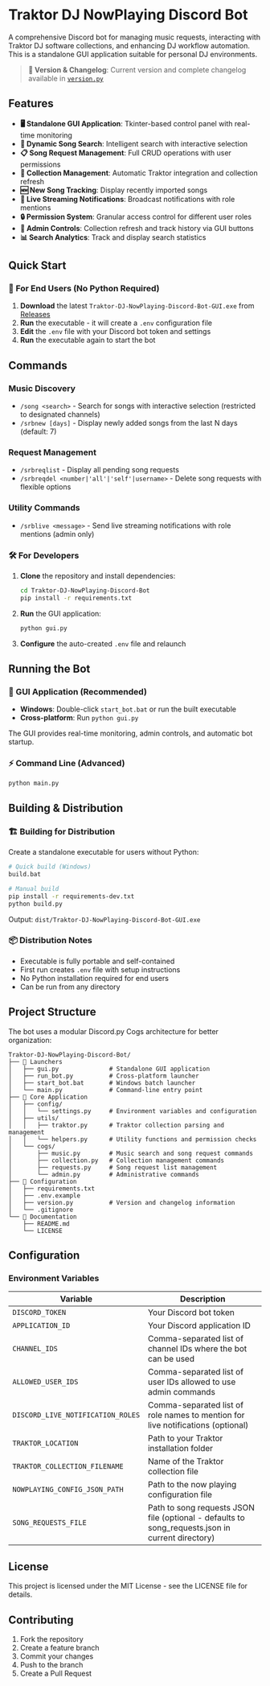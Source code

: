 # Traktor DJ NowPlaying Discord Bot

A comprehensive Discord bot for managing music requests, interacting with Traktor DJ software collections, and enhancing DJ workflow automation. This is a standalone GUI application suitable for personal DJ environments.

> **📝 Version & Changelog**: Current version and complete changelog available in [`version.py`](version.py)

## Features

- **🖥️ Standalone GUI Application**: Tkinter-based control panel with real-time monitoring
- **🎵 Dynamic Song Search**: Intelligent search with interactive selection
- **📋 Song Request Management**: Full CRUD operations with user permissions
- **📂 Collection Management**: Automatic Traktor integration and collection refresh
- **🆕 New Song Tracking**: Display recently imported songs
- **📢 Live Streaming Notifications**: Broadcast notifications with role mentions
- **🔒 Permission System**: Granular access control for different user roles
- **🧹 Admin Controls**: Collection refresh and track history via GUI buttons
- **📊 Search Analytics**: Track and display search statistics

## Quick Start

### 🎯 For End Users (No Python Required)

1. **Download** the latest `Traktor-DJ-NowPlaying-Discord-Bot-GUI.exe` from [Releases](https://github.com/your-repo/releases)
2. **Run** the executable - it will create a `.env` configuration file
3. **Edit** the `.env` file with your Discord bot token and settings
4. **Run** the executable again to start the bot

## Commands

### Music Discovery
- `/song <search>` - Search for songs with interactive selection (restricted to designated channels)
- `/srbnew [days]` - Display newly added songs from the last N days (default: 7)

### Request Management
- `/srbreqlist` - Display all pending song requests
- `/srbreqdel <number|'all'|'self'|username>` - Delete song requests with flexible options

### Utility Commands
- `/srblive <message>` - Send live streaming notifications with role mentions (admin only)

### 🛠️ For Developers

1. **Clone** the repository and install dependencies:
   ```bash   git clone <your-repo-url>
   cd Traktor-DJ-NowPlaying-Discord-Bot
   pip install -r requirements.txt
   ```

2. **Run** the GUI application:
   ```bash
   python gui.py
   ```

3. **Configure** the auto-created `.env` file and relaunch

## Running the Bot

### 🚀 GUI Application (Recommended)
- **Windows**: Double-click `start_bot.bat` or run the built executable
- **Cross-platform**: Run `python gui.py`

The GUI provides real-time monitoring, admin controls, and automatic bot startup.

### ⚡ Command Line (Advanced)
```bash
python main.py
```

## Building & Distribution

### 🏗️ Building for Distribution

Create a standalone executable for users without Python:

```bash
# Quick build (Windows)
build.bat

# Manual build
pip install -r requirements-dev.txt
python build.py
```

Output: `dist/Traktor-DJ-NowPlaying-Discord-Bot-GUI.exe`

### 📦 Distribution Notes
- Executable is fully portable and self-contained
- First run creates `.env` file with setup instructions
- No Python installation required for end users
- Can be run from any directory

## Project Structure

The bot uses a modular Discord.py Cogs architecture for better organization:

```
Traktor-DJ-NowPlaying-Discord-Bot/
├── 🚀 Launchers
│   ├── gui.py              # Standalone GUI application
│   ├── run_bot.py          # Cross-platform launcher
│   ├── start_bot.bat       # Windows batch launcher
│   └── main.py             # Command-line entry point
├── 📁 Core Application
│   ├── config/
│   │   └── settings.py     # Environment variables and configuration
│   ├── utils/
│   │   ├── traktor.py      # Traktor collection parsing and management
│   │   └── helpers.py      # Utility functions and permission checks
│   └── cogs/
│       ├── music.py        # Music search and song request commands
│       ├── collection.py   # Collection management commands
│       ├── requests.py     # Song request list management
│       └── admin.py        # Administrative commands
├── 📄 Configuration
│   ├── requirements.txt
│   ├── .env.example
│   ├── version.py          # Version and changelog information
│   └── .gitignore
└── 📖 Documentation
    ├── README.md
    └── LICENSE
```

## Configuration

### Environment Variables

| Variable | Description |
|----------|-------------|
| `DISCORD_TOKEN` | Your Discord bot token |
| `APPLICATION_ID` | Your Discord application ID |
| `CHANNEL_IDS` | Comma-separated list of channel IDs where the bot can be used |
| `ALLOWED_USER_IDS` | Comma-separated list of user IDs allowed to use admin commands |
| `DISCORD_LIVE_NOTIFICATION_ROLES` | Comma-separated list of role names to mention for live notifications (optional) |
| `TRAKTOR_LOCATION` | Path to your Traktor installation folder |
| `TRAKTOR_COLLECTION_FILENAME` | Name of the Traktor collection file |
| `NOWPLAYING_CONFIG_JSON_PATH` | Path to the now playing configuration file |
| `SONG_REQUESTS_FILE` | Path to song requests JSON file (optional - defaults to song_requests.json in current directory) |

## License

This project is licensed under the MIT License - see the LICENSE file for details.

## Contributing

1. Fork the repository
2. Create a feature branch
3. Commit your changes
4. Push to the branch
5. Create a Pull Request

